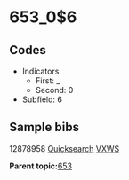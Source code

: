 # 653\_0$6

## Codes

-   Indicators
    -   First: \_
    -   Second: 0
-   Subfield: 6

## Sample bibs

12878958 [Quicksearch](https://search.library.yale.edu/catalog/12878958) [VXWS](http://prodorbis.library.yale.edu:7014/vxws/GetHoldingsService?bibId=12878958)

**Parent topic:**[653](../../tags/653/653.md)

